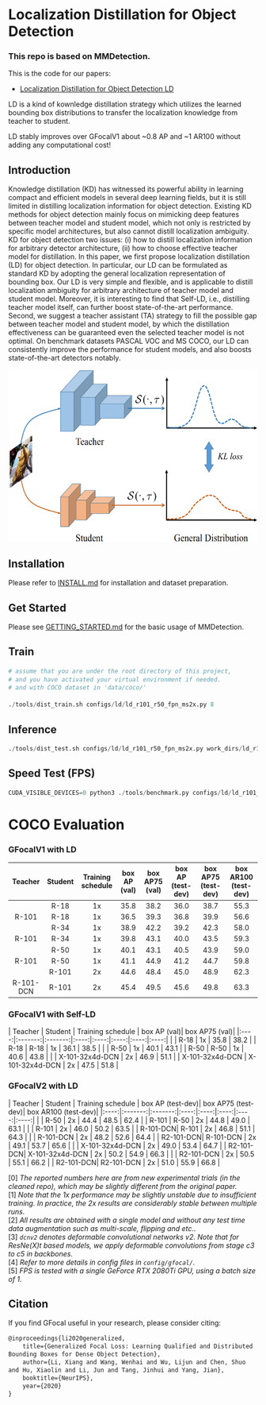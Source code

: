 # Localization Distillation for Object Detection 

### This repo is based on MMDetection.

This is the code for our papers:
 - [Localization Distillation for Object Detection ](https://arxiv.org/abs/1911.08287)[LD](https://arxiv.org/pdf/2011.12885.pdf)

LD is a kind of kownledge distillation strategy which utilizes the learned bounding box distributions to transfer the localization knowledge from teacher to student.

LD stably improves over GFocalV1 about ~0.8 AP and ~1 AR100 without adding any computational cost! 

## Introduction

Knowledge distillation (KD) has witnessed its powerful ability in learning compact and efficient models in several deep learning fields, but it is still limited in distilling localization information for object detection. Existing KD methods for object detection mainly focus on mimicking deep features between teacher model and student model, which not only is restricted by specific model architectures, but also cannot distill localization ambiguity. KD for object detection two issues: (i) how to distill localization information for arbitrary detector architecture, (ii) how to choose effective teacher model for distillation. In this paper, we first propose localization distillation (LD) for object detection. In particular, our LD can be formulated as standard KD by adopting the general localization representation of bounding box. Our LD is very simple and flexible, and is applicable to distill localization ambiguity for arbitrary architecture of teacher model and student model. Moreover, it is interesting to find that Self-LD, i.e., distilling teacher model itself, can further boost state-of-the-art performance. Second, we suggest a teacher assistant (TA) strategy to fill the possible gap between teacher model and student model, by which the distillation effectiveness can be guaranteed even the selected teacher model is not optimal. On benchmark datasets PASCAL VOC and MS COCO, our LD can consistently improve the performance for student models, and also boosts state-of-the-art detectors notably.

<img src="LD.png" width="556" height="350" align="middle"/>


## Installation

Please refer to [INSTALL.md](docs/INSTALL.md) for installation and dataset preparation.

## Get Started

Please see [GETTING_STARTED.md](docs/GETTING_STARTED.md) for the basic usage of MMDetection.

## Train

```python
# assume that you are under the root directory of this project,
# and you have activated your virtual environment if needed.
# and with COCO dataset in 'data/coco/'

./tools/dist_train.sh configs/ld/ld_r101_r50_fpn_ms2x.py 8
```

## Inference

```python
./tools/dist_test.sh configs/ld/ld_r101_r50_fpn_ms2x.py work_dirs/ld_r101_r50_fpn_ms2x/epoch_24.pth 8 --eval bbox
```

## Speed Test (FPS)

```python
CUDA_VISIBLE_DEVICES=0 python3 ./tools/benchmark.py configs/ld/ld_r101_r50_fpn_ms2x.py work_dirs/ld_r101_r50_fpn_ms2x/epoch_24.pth
```

# COCO Evaluation

### GFocalV1 with LD
| Teacher | Student | Training schedule | box AP (val)| box AP75 (val)| box AP (test-dev)| box AP75 (test-dev)| box AR100 (test-dev)|
|:----:|:-------:|:-------:|:----:|:----:|:----:|:----:|:----:|
|      | R-18 | 1x |  35.8  |  38.2  |  36.0  |  38.7  |  55.3  |
| R-101 | R-18 | 1x |  36.5  |  39.3  |  36.8  |  39.9  |  56.6  |
|      | R-34 | 1x |  38.9  |  42.2  |  39.2  |  42.3  |  58.0  |
| R-101 | R-34 | 1x |  39.8  |  43.1  |  40.0  |  43.5  |  59.3  |
|      | R-50 | 1x |  40.1  |  43.1  |  40.5  |  43.9  |  59.0  |
| R-101 | R-50 | 1x |  41.1  |  44.9  |  41.2  |  44.7  |  59.8  |
|      | R-101 | 2x |  44.6  |  48.4  |  45.0  |  48.9  |  62.3  |
| R-101-DCN | R-101 | 2x |  45.4  |  49.5  |  45.6  |  49.8  |  63.3  |

### GFocalV1 with Self-LD

| Teacher | Student | Training schedule | box AP (val)| box AP75 (val)|
|:----:|:-------:|:-------:|:----:|:----:|:----:|:----:|:----:|
|      | R-18 | 1x |  35.8  |  38.2  |
| R-18  | R-18 | 1x |  36.1  |  38.5  |
|      | R-50 | 1x |  40.1  |  43.1  |
| R-50  | R-50 | 1x |  40.6  |  43.8  |
|      | X-101-32x4d-DCN | 2x |  46.9  |  51.1  |
| X-101-32x4d-DCN | X-101-32x4d-DCN | 2x |  47.5 |  51.8  |

### GFocalV2 with LD

| Teacher | Student | Training schedule | box AP (test-dev)| box AP75 (test-dev)| box AR100 (test-dev)|
|:----:|:-------:|:-------:|:----:|:----:|:----:|:----:|:----:|
|      | R-50 | 2x |  44.4  |  48.5  |  62.4  |
| R-101 | R-50 | 2x |  44.8  |  49.0  |  63.1  |
|      | R-101 | 2x |  46.0  |  50.2  |  63.5  |
| R-101-DCN| R-101 | 2x |  46.8  |  51.1  |  64.3  |
|      | R-101-DCN | 2x |  48.2  |  52.6  |  64.4  |
| R2-101-DCN| R-101-DCN | 2x |  49.1  |  53.7  |  65.6  |
|      | X-101-32x4d-DCN | 2x |  49.0  |  53.4  |  64.7  |
| R2-101-DCN| X-101-32x4d-DCN | 2x |  50.2  |  54.9  |  66.3  |
|      | R2-101-DCN | 2x |  50.5  |  55.1  |  66.2  |
| R2-101-DCN| R2-101-DCN | 2x |  51.0  |  55.9  |  66.8  |

[0] *The reported numbers here are from new experimental trials (in the cleaned repo), which may be slightly different from the original paper.* \
[1] *Note that the 1x performance may be slightly unstable due to insufficient training. In practice, the 2x results are considerably stable between multiple runs.* \
[2] *All results are obtained with a single model and without any test time data augmentation such as multi-scale, flipping and etc..* \
[3] *`dcnv2` denotes deformable convolutional networks v2. Note that for ResNe(X)t based models, we apply deformable convolutions from stage c3 to c5 in backbones.* \
[4] *Refer to more details in config files in `config/gfocal/`.* \
[5] *FPS is tested with a single GeForce RTX 2080Ti GPU, using a batch size of 1.* 

## Citation

If you find GFocal useful in your research, please consider citing:

```
@inproceedings{li2020generalized,
    title={Generalized Focal Loss: Learning Qualified and Distributed Bounding Boxes for Dense Object Detection},
    author={Li, Xiang and Wang, Wenhai and Wu, Lijun and Chen, Shuo and Hu, Xiaolin and Li, Jun and Tang, Jinhui and Yang, Jian},
    booktitle={NeurIPS},
    year={2020}
}
```
